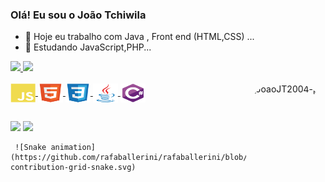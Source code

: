 ### Olá! Eu sou o João Tchiwila 

- 🔭 Hoje eu trabalho com Java ,  Front end (HTML,CSS)  ...
- 🌱 Estudando JavaScript,PHP...
<div align="flex-start">
  <a href="https://github.com/JoaoJT2004">
  <img height="180em" src="https://github-readme-stats.vercel.app/api?username=JoaoJT2004&show_icons=true&theme=dracula&include_all_commits=true&count_private=true"/>
  <img height="150em" src="https://github-readme-stats.vercel.app/api/top-langs/?username=JoaoJT2004&layout=compact&langs_count=7&theme=dracula"/>
</div>
<div style="display: inline_block"><br>
  <img align="center" alt="JoaoJT2004-Js" height="30" width="40" src="https://raw.githubusercontent.com/devicons/devicon/master/icons/javascript/javascript-plain.svg">
  <img align="center" alt="JoaoJT2004-HTML" height="30" width="40" src="https://raw.githubusercontent.com/devicons/devicon/master/icons/html5/html5-original.svg">
  <img align="center" alt="JoaoJT2004-CSS" height="30" width="40" src="https://raw.githubusercontent.com/devicons/devicon/master/icons/css3/css3-original.svg">
  <img align="center" alt="JoaoJT2004-java" height="30" width="40" src="https://raw.githubusercontent.com/devicons/devicon/master/icons/java/java-original.svg">
  <img align="center" alt="JoaoJT2004-Csharp" height="30" width="40" src="https://raw.githubusercontent.com/devicons/devicon/master/icons/csharp/csharp-original.svg">
  <img align="right" alt="JoaoJT2004-pic" height="150" style="border-radius:50px;" src="https://share-cdn.picrew.me/shareImg/org/202202/1488850_e1ekPBQW.png">
</div>
  
  ##
 
<div> 
   <a href = "joaolaurindotchiwilajt@gmail.com"><img src="https://img.shields.io/badge/-Gmail-%23333?style=for-the-badge&logo=gmail&logoColor=red" target="_blank"></a>
  <a href="https://www.linkedin.com/in/jo%C3%A3o-tchiwila-38a85a235" target="_blank"><img src="https://img.shields.io/badge/-LinkedIn-%230077B5?style=for-the-badge&logo=linkedin&logoColor=white" target="_blank"></a> 
 
     ![Snake animation](https://github.com/rafaballerini/rafaballerini/blob/output/github-contribution-grid-snake.svg)

 
</div>
